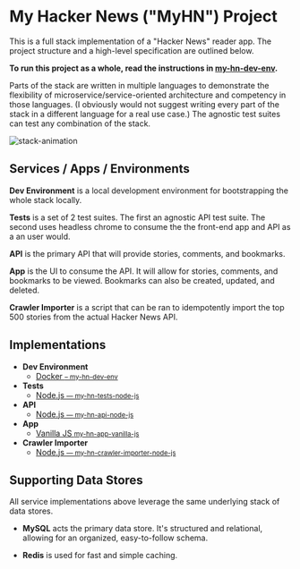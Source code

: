 # My Hacker News ("MyHN") Project

This is a full stack implementation of a "Hacker News" reader app. The project structure and a high-level specification are outlined below.

**To run this project as a whole, read the instructions in [my-hn-dev-env](https://github.com/andyfleming/my-hn-dev-env).**

Parts of the stack are written in multiple languages to demonstrate the flexibility of microservice/service-oriented architecture and competency in those languages. (I obviously would not suggest writing every part of the stack in a different language for a real use case.) The agnostic test suites can test any combination of the stack.

![stack-animation](https://user-images.githubusercontent.com/721038/32997252-f5b1bab4-cd41-11e7-9b2f-f05eb94c100a.gif)

## Services / Apps / Environments

**Dev Environment** is a local development environment for bootstrapping the whole stack locally.

**Tests** is a set of 2 test suites. The first an agnostic API test suite. The second uses headless chrome to consume the the front-end app and API as a an user would.

**API** is the primary API that will provide stories, comments, and bookmarks.

**App** is the UI to consume the API. It will allow for stories, comments, and bookmarks to be viewed. Bookmarks can also be created, updated, and deleted.

**Crawler Importer** is a script that can be ran to idempotently import the top 500 stories from the actual Hacker News API.

<!--**Search Sync** is a worker service that will import any new records or chnages to records from MySQL to ElasticSearch.-->

<!-- **Data Analysis** is a set of scripts to determine things like most popular topics of all time (within the scope of the imported data) or the popularity of a topic over time. -->


## Implementations

* **Dev Environment**
    * [Docker <small>– my-hn-dev-env</small>](https://github.com/andyfleming/my-hn-dev-env)
* **Tests**
    * [Node.js <small>— my-hn-tests-node-js</small>](https://github.com/andyfleming/my-hn-tests)
* **API**
    * [Node.js <small>— my-hn-api-node-js</small>](https://github.com/andyfleming/my-hn-api-node-js)
    <!-- * Python <small>— my-hn-api-python</small> -->
    <!--* [Scala <small>— my-hn-api-scala</small>]()-->
* **App**
    * [Vanilla JS <small>my-hn-app-vanilla-js</small>](https://github.com/andyfleming/)
    <!-- * React + Redux <small>— my-hn-app-react</small> -->
* **Crawler Importer**
    * [Node.js <small>— my-hn-crawler-importer-node-js</small>](https://github.com/andyfleming/my-hn-crawler-importer-node-js)
    <!--* [Golang <small>— my-hn-crawler-importer-go</small>]() -->
    <!--* **Search Sync**-->
    <!--* Node.js <small>— my-hn-search-sync-node-js</small>-->
<!--* **Data Analysis**
    * R <small>– my-hn-data-analysis-r
    * Python <small>– my-hn-data-analysis-python</small>
-->
## Supporting Data Stores

All service implementations above leverage the same underlying stack of data stores.

* **MySQL** acts the primary data store. It's structured and relational, allowing for an organized, easy-to-follow schema.
<!-- * **Elasticsearch** provides advanced full-text search beyond what MySQL can provide efficiently and effectively, including fuzzy-matching and weighting.-->
* **Redis** is used for fast and simple caching.
